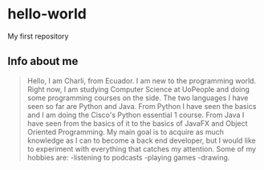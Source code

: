 # hello-world
My first repository
## Info about me
>Hello, I am Charli, from Ecuador. I am new to the programming world. Right now, I am studying Computer Science at UoPeople and doing some programming courses on the side. The two languages I have seen so far are Python and Java. From Python I have seen the basics and I am doing the Cisco's Python essential 1 course. From Java I have seen from the basics of it to the basics of JavaFX and Object Oriented Programming.
>My main goal is to acquire as much knowledge as I can to become a back end developer, but I would like to experiment with everything that catches my attention. 
>Some of my hobbies are:
>-listening to podcasts
>-playing games
>-drawing.
